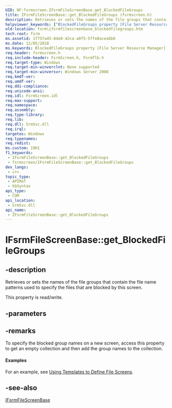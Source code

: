 ```yaml
---
UID: NF:fsrmscreen.IFsrmFileScreenBase.get_BlockedFileGroups
title: IFsrmFileScreenBase::get_BlockedFileGroups (fsrmscreen.h)
description: Retrieves or sets the names of the file groups that contain the file name patterns used to specify the files that are blocked by this screen.
helpviewer_keywords: ["BlockedFileGroups property [File Server Resource Manager]","BlockedFileGroups property [File Server Resource Manager]","IFsrmFileScreenBase interface","IFsrmFileScreenBase interface [File Server Resource Manager]","BlockedFileGroups property","IFsrmFileScreenBase.BlockedFileGroups","IFsrmFileScreenBase.get_BlockedFileGroups","IFsrmFileScreenBase::BlockedFileGroups","IFsrmFileScreenBase::get_BlockedFileGroups","IFsrmFileScreenBase::put_BlockedFileGroups","fs.ifsrmfilescreenbase_blockedfilegroups","fsrm.ifsrmfilescreenbase_blockedfilegroups","fsrmscreen/IFsrmFileScreenBase::BlockedFileGroups","fsrmscreen/IFsrmFileScreenBase::get_BlockedFileGroups","fsrmscreen/IFsrmFileScreenBase::put_BlockedFileGroups","get_BlockedFileGroups"]
old-location: fsrm\ifsrmfilescreenbase_blockedfilegroups.htm
tech.root: fsrm
ms.assetid: 1f75fa45-8de8-42ca-a0f5-5ffe8acea6b8
ms.date: 12/05/2018
ms.keywords: BlockedFileGroups property [File Server Resource Manager], BlockedFileGroups property [File Server Resource Manager],IFsrmFileScreenBase interface, IFsrmFileScreenBase interface [File Server Resource Manager],BlockedFileGroups property, IFsrmFileScreenBase.BlockedFileGroups, IFsrmFileScreenBase.get_BlockedFileGroups, IFsrmFileScreenBase::BlockedFileGroups, IFsrmFileScreenBase::get_BlockedFileGroups, IFsrmFileScreenBase::put_BlockedFileGroups, fs.ifsrmfilescreenbase_blockedfilegroups, fsrm.ifsrmfilescreenbase_blockedfilegroups, fsrmscreen/IFsrmFileScreenBase::BlockedFileGroups, fsrmscreen/IFsrmFileScreenBase::get_BlockedFileGroups, fsrmscreen/IFsrmFileScreenBase::put_BlockedFileGroups, get_BlockedFileGroups
req.header: fsrmscreen.h
req.include-header: FsrmScreen.h, FsrmTlb.h
req.target-type: Windows
req.target-min-winverclnt: None supported
req.target-min-winversvr: Windows Server 2008
req.kmdf-ver: 
req.umdf-ver: 
req.ddi-compliance: 
req.unicode-ansi: 
req.idl: FsrmScreen.idl
req.max-support: 
req.namespace: 
req.assembly: 
req.type-library: 
req.lib: 
req.dll: SrmSvc.dll
req.irql: 
targetos: Windows
req.typenames: 
req.redist: 
ms.custom: 19H1
f1_keywords:
 - IFsrmFileScreenBase::get_BlockedFileGroups
 - fsrmscreen/IFsrmFileScreenBase::get_BlockedFileGroups
dev_langs:
 - c++
topic_type:
 - APIRef
 - kbSyntax
api_type:
 - COM
api_location:
 - SrmSvc.dll
api_name:
 - IFsrmFileScreenBase::get_BlockedFileGroups
---
```


# IFsrmFileScreenBase::get_BlockedFileGroups


## -description

Retrieves or sets the names of the file groups that contain the file name patterns used to specify the files that are blocked by this screen.

This property is read/write.

## -parameters

## -remarks

To specify the blocked group names on a new screen, access this property to get an empty collection and then add the group names to the collection.


#### Examples

For an example, see <a href="/previous-versions/windows/desktop/fsrm/using-templates-to-define-file-screens">Using Templates to Define File Screens</a>.

<div class="code"></div>

## -see-also

<a href="/previous-versions/windows/desktop/api/fsrmscreen/nn-fsrmscreen-ifsrmfilescreenbase">IFsrmFileScreenBase</a>

